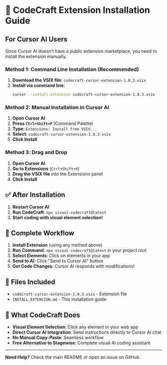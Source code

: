 # 🎯 CodeCraft Extension Installation Guide

## For Cursor AI Users

Since Cursor AI doesn't have a public extension marketplace, you need to install the extension manually.

### Method 1: Command Line Installation (Recommended)

1. **Download the VSIX file**: `codecraft-cursor-extension-1.0.3.vsix`
2. **Install via command line**:
   ```bash
   cursor --install-extension codecraft-cursor-extension-1.0.3.vsix
   ```

### Method 2: Manual Installation in Cursor AI

1. **Open Cursor AI**
2. **Press `Ctrl+Shift+P`** (Command Palette)
3. **Type**: `Extensions: Install from VSIX...`
4. **Select**: `codecraft-cursor-extension-1.0.3.vsix`
5. **Click Install**

### Method 3: Drag and Drop

1. **Open Cursor AI**
2. **Go to Extensions** (`Ctrl+Shift+X`)
3. **Drag the VSIX file** into the Extensions panel
4. **Click Install**

## ✅ After Installation

1. **Restart Cursor AI**
2. **Run CodeCraft**: `npx visual-codecraft@latest`
3. **Start coding with visual element selection!**

## 🚀 Complete Workflow

1. **Install Extension** (using any method above)
2. **Run Command**: `npx visual-codecraft@latest` in your project root
3. **Select Elements**: Click on elements in your app
4. **Send to AI**: Click "Send to Cursor AI" button
5. **Get Code Changes**: Cursor AI responds with modifications!

## 📁 Files Included

- `codecraft-cursor-extension-1.0.3.vsix` - Extension file
- `INSTALL_EXTENSION.md` - This installation guide

## 🎯 What CodeCraft Does

- **Visual Element Selection**: Click any element in your web app
- **Direct Cursor AI Integration**: Send instructions directly to Cursor AI chat
- **No Manual Copy-Paste**: Seamless workflow
- **Free Alternative to Stagewise**: Complete visual AI coding assistant

---

**Need Help?** Check the main README or open an issue on GitHub.

